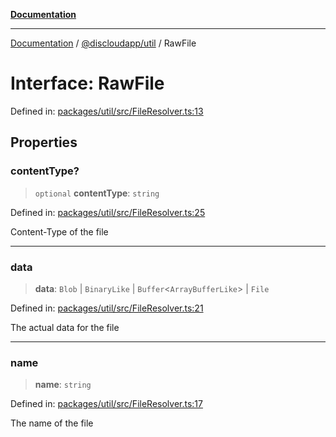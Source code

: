 [**Documentation**](../../../README.md)

***

[Documentation](../../../packages.md) / [@discloudapp/util](../README.md) / RawFile

# Interface: RawFile

Defined in: [packages/util/src/FileResolver.ts:13](https://github.com/discloud/discloud.app/blob/ff86a7704bdfa4b9011141068419f0a48ab50b8b/packages/util/src/FileResolver.ts#L13)

## Properties

### contentType?

> `optional` **contentType**: `string`

Defined in: [packages/util/src/FileResolver.ts:25](https://github.com/discloud/discloud.app/blob/ff86a7704bdfa4b9011141068419f0a48ab50b8b/packages/util/src/FileResolver.ts#L25)

Content-Type of the file

***

### data

> **data**: `Blob` \| `BinaryLike` \| `Buffer`\<`ArrayBufferLike`\> \| `File`

Defined in: [packages/util/src/FileResolver.ts:21](https://github.com/discloud/discloud.app/blob/ff86a7704bdfa4b9011141068419f0a48ab50b8b/packages/util/src/FileResolver.ts#L21)

The actual data for the file

***

### name

> **name**: `string`

Defined in: [packages/util/src/FileResolver.ts:17](https://github.com/discloud/discloud.app/blob/ff86a7704bdfa4b9011141068419f0a48ab50b8b/packages/util/src/FileResolver.ts#L17)

The name of the file
